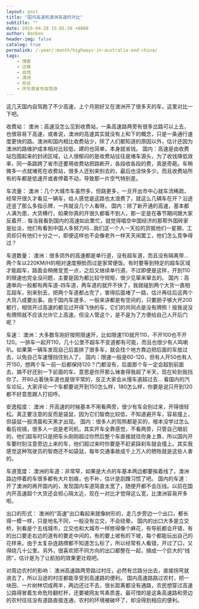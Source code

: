 ```yaml
---
layout: post
title: "国内高速和澳洲高速的对比"
subtitle: ""
date: 2016-04-28 15:05:58 +0800
author: Benben
header-img: false
catalog: true
permalink: /:year/:month/highways-in-australia-and-china/
tags:
    - 博客
    - 迁移
    - 自驾
    - 澳洲
    - 杂谈
    - 环东南省市自驾游
---
```


这几天国内自驾跑了不少高速，上个月刚好又在澳洲开了很多天的车，这里对比一下吧。

收费站：
澳洲：高速没怎么见到收费站，一条高速路两旁有很多岔路可以上去，也很容易下高速，或者说，澳洲的高速其实就没有上和下的概念，只是一条通行速度更快的路。澳洲和国内相比收费站少，除了人们都知道的原因以外，估计还因为澳洲的路维护成本相对比较低，建的也简单，本身就省钱。
国内：高速是由收费站包围起来的封闭区域，让人很郁闷的是收费站往往是堵车源头，为了收钱降低效率，同一条路跨了省市还要用收费站把路断开，各段收各段的费，真是奇葩。车稍微多一点就堵死在收费站，很多人还别来别去的，最后也没快多少。而且收费站所有的车都是低速开或者停着不动，导致那一片空气特别差。

车流量：
澳洲：几个大城市车虽然多，但路更多，一旦开出市中心就车流稀疏，经常开很久才看见一辆车，给人感觉是这路也太浪费了，就这么几辆车在开？沿途还竖了那么多指示牌，一共就没几个人看呀。
国内：除了新开通的高速，基本都人满为患，大货横行，如果你真的开很久都看不到人，那一定是在春节期间跟大家反着开… 每当我看到国内的高速如此繁忙，就觉得唱空中国经济的那帮外国砖家是扯淡，他们有看到中国人多努力吗…我们这一个人一天拉的货抵他们一星期，工资却只有他们十分之一，即便这样也不会像老外一样天天闹罢工，他们怎么竞争得过？

车道数量：
澳洲：很多郊外的高速都是单行道，没有超车道，而且没有隔离带…两个车以220KM/H的相对速度擦脸而过是家常便饭。有时要等到特定的超车区域才能超车，路面会稍微变宽一点，之后又继续单行道。不过即便是这样，开到110的限速也完全没问题，主要是因为都比较守规矩，很少见窜来窜去的。
国内：高速单向一般都有两车道-四车道，两车道的就开不快了，我就碰到两个大货一直相互超车，别来别去，把两个车道都占完了，害得后面堵了一路，估计再往后这两个大货八成要出事。由于国内车道多，一般来讲都是有空间的，只要胆子够大开200都行，相信开过高速的都见过开得飞快的车，它们的共同点是没有牌照！按我说没有牌照就不应该允许它上高速，但没人管这个，是不是为了方便给自己人开后门呢？

车速：
澳洲：大多数车刚好按照限速开，比如限速110就开110，不开100也不开120。一排车一起开110，几十公里不超车不变道都有可能，而且也很少有人鸣喇叭。如果第一辆车发现自己后面排了很多车，就会找个地方靠边把后面的车放过去，以免自己车速慢挡住别人了。
国内：限速一般是60-120，但有人开50也有人开150，想两个车一前一后都保持120？门都没有，后面那个车一定会超到前面去，搞不好还别一下前面的车，意思是你开那么锉害得我超了半天，现在轮到我挡你了。开80占着快车道也是很平常的，反正大家会从慢车道超过去… 看国内的汽车论坛，大家评论一个车都要说开到150怎么样，180怎么样，你要是说只开到120都不好意思跟人打招呼。

安逸程度：
澳洲：开高速的时候基本不用看两旁，很少有车会别过来，开得很轻松。真正要注意的反而是袋鼠，因为它们智商比较低，不知道避开车，容易撞上，但袋鼠一般清晨和天黑才出现。
国内：很多人的驾照都是买的，根本没学过怎么看后视镜，很多人一说是老司机，其实开车全靠感觉，不看两旁，只管自己眼前的，他们超车时只是把车头刚刚超过你然后整个车直接就往你身上靠，所以国内开车要时刻注意旁边上来的车，他们超过来时你要是不赶紧踩刹车就会撞上。其实我感觉这种驾驶员的智商还不如袋鼠，每年交通事故成千上万人的牺牲就是这些人害的。

车道宽度：
澳洲的车道：非常窄，如果是大点的车基本两边都要挨着线了。澳洲路边停着的车很多都有大片划痕，也不补，估计是刮蹭习惯了吧。
国内的车道：开了澳洲的再开国内的，发现国内车道简直太宽了，随便开都不会压线。以前在国内开高速超个大货还会担心隔太近，现在一对比才觉得这么宽，比澳洲容易开多啦。

出口的形式：
澳洲的“高速”出口看起来就像树形的，走几步旁边一个出口，都长得一模一样，只是地名不同，一般没有立交，不会绕晕。
国内的出口大多是立交桥，别看是个五线城市，立交也和大城市一样修得像个麻花，有导航都会开错，有的出口要走右边的道有的要走中间的，有的要上坡有的下坡，每个都能玩出自己的花样来。由于太复杂连路牌都不知道怎么标了，所以经常有人看错，开过了口，又得绕几十公里。另外，很喜欢把不同方向的出口都整在一起，搞成一个巨大的“线团”，估计是为了让航拍的效果更壮观吧。

对周边农村的影响：
澳洲高速路两旁路过村庄，必然有岔路分出去，直接拐弯就进去了，所以沿途的村庄都能享受到高速路的便利。
国内高速路路过农村，把一块田、一片树林切成两半，两边还过不去，很长距离都没有通路，农民想穿过高速公路得冒着生命危险翻栏杆，还要被网友骂素质差。最可惜的是这条高速路和旁边的农村往往没有道路直接连通，农村的环境被破坏了，却没得到相应的便利。
